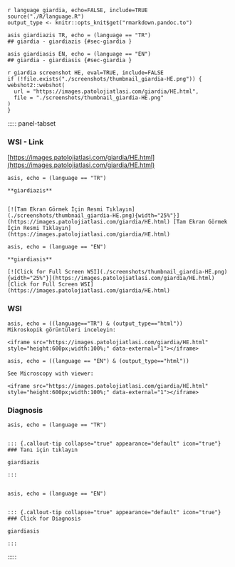 

```
r language giardia, echo=FALSE, include=TRUE
source("./R/language.R")
output_type <- knitr::opts_knit$get("rmarkdown.pandoc.to")
```


```
asis giardiazis TR, echo = (language == "TR")
## giardia - giardiazis {#sec-giardia }
```


```
asis giardiasis EN, echo = (language == "EN")
## giardia - giardiasis {#sec-giardia }
```






```
r giardia screenshot HE, eval=TRUE, include=FALSE
if (!file.exists("./screenshots/thumbnail_giardia-HE.png")) {
webshot2::webshot(
  url = "https://images.patolojiatlasi.com/giardia/HE.html",
  file = "./screenshots/thumbnail_giardia-HE.png"
)
}
```





::::: panel-tabset


### WSI - Link










[https://images.patolojiatlasi.com/giardia/HE.html](https://images.patolojiatlasi.com/giardia/HE.html)





```
asis, echo = (language == "TR")

**giardiazis**


[![Tam Ekran Görmek İçin Resmi Tıklayın](./screenshots/thumbnail_giardia-HE.png){width="25%"}](https://images.patolojiatlasi.com/giardia/HE.html) [Tam Ekran Görmek İçin Resmi Tıklayın](https://images.patolojiatlasi.com/giardia/HE.html)
```

```
asis, echo = (language == "EN")

**giardiasis**

[![Click for Full Screen WSI](./screenshots/thumbnail_giardia-HE.png){width="25%"}](https://images.patolojiatlasi.com/giardia/HE.html) [Click for Full Screen WSI](https://images.patolojiatlasi.com/giardia/HE.html)

```





### WSI








```
asis, echo = ((language=="TR") & (output_type=="html"))
Mikroskopik görüntüleri inceleyin:

<iframe src="https://images.patolojiatlasi.com/giardia/HE.html" style="height:600px;width:100%;" data-external="1"></iframe>

```





```
asis, echo = ((language == "EN") & (output_type=="html"))

See Microscopy with viewer:

<iframe src="https://images.patolojiatlasi.com/giardia/HE.html" style="height:600px;width:100%;" data-external="1"></iframe>

```





### Diagnosis


```
asis, echo = (language == "TR")


::: {.callout-tip collapse="true" appearance="default" icon="true"}
### Tanı için tıklayın

giardiazis

:::


```


```
asis, echo = (language == "EN")


::: {.callout-tip collapse="true" appearance="default" icon="true"}
### Click for Diagnosis

giardiasis

:::

```









:::::









